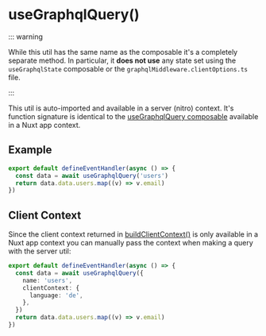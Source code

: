 # useGraphqlQuery()

::: warning

While this util has the same name as the composable it's a completely separate
method. In particular, it **does not use** any state set using the
`useGraphqlState` composable or the `graphqlMiddleware.clientOptions.ts` file.

:::

This util is auto-imported and available in a server (nitro) context. It's
function signature is identical to the
[useGraphqlQuery composable](/composables/useGraphqlQuery) available in a Nuxt
app context.

## Example

```typescript
export default defineEventHandler(async () => {
  const data = await useGraphqlQuery('users')
  return data.data.users.map((v) => v.email)
})
```

## Client Context

Since the client context returned in
[buildClientContext()](/configuration/client-options) is only available in a
Nuxt app context you can manually pass the context when making a query with the
server util:

```typescript
export default defineEventHandler(async () => {
  const data = await useGraphqlQuery({
    name: 'users',
    clientContext: {
      language: 'de',
    },
  })
  return data.data.users.map((v) => v.email)
})
```
